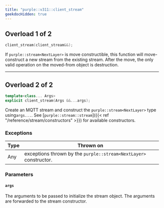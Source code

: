 ```yaml
---
title: "purple::v311::client_stream"
geekdocHidden: true
---
```


## Overload 1 of 2

```cpp
client_stream(client_stream&&);
```

If `purple::stream<NextLayer>` is move constructible, this function will move-construct a new stream from the existing stream.
After the move, the only valid operation on the moved-from object is destruction.

---

## Overload 2 of 2

```cpp
template<class... Args>
explicit client_stream(Args &&...args);
```

Create an MQTT stream and construct the `purple::stream<NextLayer>` type using`args...`.
See [`purple::stream::stream`]({{< ref "/reference/stream/constructors" >}}) for available
constructors.

### Exceptions

| Type                | Thrown on                                                       |
|---------------------|-----------------------------------------------------------------|
| Any                 | exceptions thrown by the `purple::stream<NextLayer>` constructor. |

### Parameters

#### `args`

The arguments to be passed to initialize the stream object.
The arguments are forwarded to the stream constructor.
